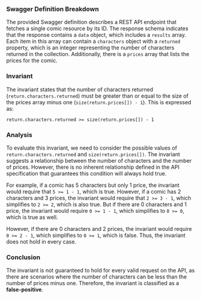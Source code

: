 ### Swagger Definition Breakdown
The provided Swagger definition describes a REST API endpoint that fetches a single comic resource by its ID. The response schema indicates that the response contains a `data` object, which includes a `results` array. Each item in this array can contain a `characters` object with a `returned` property, which is an integer representing the number of characters returned in the collection. Additionally, there is a `prices` array that lists the prices for the comic.

### Invariant
The invariant states that the number of characters returned (`return.characters.returned`) must be greater than or equal to the size of the prices array minus one (`size(return.prices[]) - 1`). This is expressed as:

`return.characters.returned >= size(return.prices[]) - 1`

### Analysis
To evaluate this invariant, we need to consider the possible values of `return.characters.returned` and `size(return.prices[])`. The invariant suggests a relationship between the number of characters and the number of prices. However, there is no inherent relationship defined in the API specification that guarantees this condition will always hold true. 

For example, if a comic has 5 characters but only 1 price, the invariant would require that `5 >= 1 - 1`, which is true. However, if a comic has 2 characters and 3 prices, the invariant would require that `2 >= 3 - 1`, which simplifies to `2 >= 2`, which is also true. But if there are 0 characters and 1 price, the invariant would require `0 >= 1 - 1`, which simplifies to `0 >= 0`, which is true as well. 

However, if there are 0 characters and 2 prices, the invariant would require `0 >= 2 - 1`, which simplifies to `0 >= 1`, which is false. Thus, the invariant does not hold in every case. 

### Conclusion
The invariant is not guaranteed to hold for every valid request on the API, as there are scenarios where the number of characters can be less than the number of prices minus one. Therefore, the invariant is classified as a **false-positive**.
